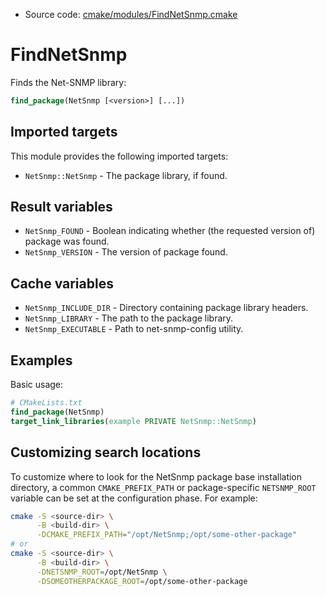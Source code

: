 <!-- This is auto-generated file. -->
* Source code: [cmake/modules/FindNetSnmp.cmake](https://github.com/petk/php-build-system/blob/master/cmake/cmake/modules/FindNetSnmp.cmake)

# FindNetSnmp

Finds the Net-SNMP library:

```cmake
find_package(NetSnmp [<version>] [...])
```

## Imported targets

This module provides the following imported targets:

* `NetSnmp::NetSnmp` - The package library, if found.

## Result variables

* `NetSnmp_FOUND` - Boolean indicating whether (the requested version of)
  package was found.
* `NetSnmp_VERSION` - The version of package found.

## Cache variables

* `NetSnmp_INCLUDE_DIR` - Directory containing package library headers.
* `NetSnmp_LIBRARY` - The path to the package library.
* `NetSnmp_EXECUTABLE` - Path to net-snmp-config utility.

## Examples

Basic usage:

```cmake
# CMakeLists.txt
find_package(NetSnmp)
target_link_libraries(example PRIVATE NetSnmp::NetSnmp)
```

## Customizing search locations

To customize where to look for the NetSnmp package base
installation directory, a common `CMAKE_PREFIX_PATH` or
package-specific `NETSNMP_ROOT` variable can be set at
the configuration phase. For example:

```sh
cmake -S <source-dir> \
      -B <build-dir> \
      -DCMAKE_PREFIX_PATH="/opt/NetSnmp;/opt/some-other-package"
# or
cmake -S <source-dir> \
      -B <build-dir> \
      -DNETSNMP_ROOT=/opt/NetSnmp \
      -DSOMEOTHERPACKAGE_ROOT=/opt/some-other-package
```
